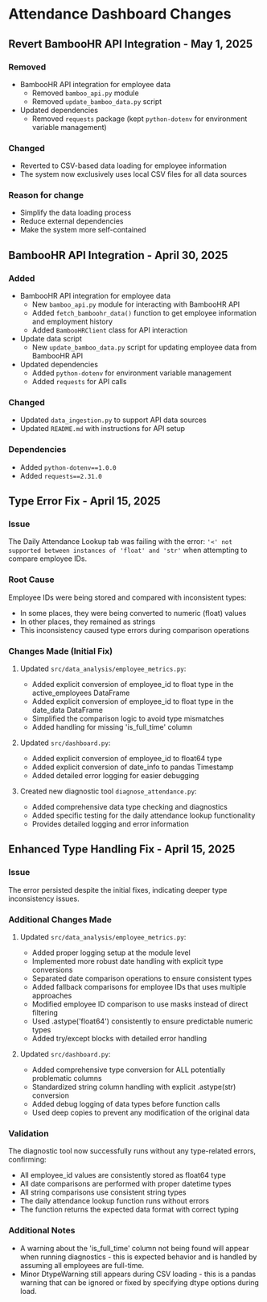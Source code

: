# Attendance Dashboard Changes

## Revert BambooHR API Integration - May 1, 2025

### Removed
- BambooHR API integration for employee data
  - Removed `bamboo_api.py` module
  - Removed `update_bamboo_data.py` script
- Updated dependencies
  - Removed `requests` package (kept `python-dotenv` for environment variable management)

### Changed
- Reverted to CSV-based data loading for employee information
- The system now exclusively uses local CSV files for all data sources

### Reason for change
- Simplify the data loading process
- Reduce external dependencies
- Make the system more self-contained

## BambooHR API Integration - April 30, 2025

### Added
- BambooHR API integration for employee data
  - New `bamboo_api.py` module for interacting with BambooHR API
  - Added `fetch_bamboohr_data()` function to get employee information and employment history
  - Added `BambooHRClient` class for API interaction
- Update data script
  - New `update_bamboo_data.py` script for updating employee data from BambooHR API
- Updated dependencies
  - Added `python-dotenv` for environment variable management
  - Added `requests` for API calls

### Changed
- Updated `data_ingestion.py` to support API data sources
- Updated `README.md` with instructions for API setup

### Dependencies
- Added `python-dotenv==1.0.0`
- Added `requests==2.31.0`

## Type Error Fix - April 15, 2025

### Issue
The Daily Attendance Lookup tab was failing with the error: `'<' not supported between instances of 'float' and 'str'` when attempting to compare employee IDs.

### Root Cause
Employee IDs were being stored and compared with inconsistent types:
- In some places, they were being converted to numeric (float) values
- In other places, they remained as strings
- This inconsistency caused type errors during comparison operations

### Changes Made (Initial Fix)

1. Updated `src/data_analysis/employee_metrics.py`:
   - Added explicit conversion of employee_id to float type in the active_employees DataFrame
   - Added explicit conversion of employee_id to float type in the date_data DataFrame
   - Simplified the comparison logic to avoid type mismatches
   - Added handling for missing 'is_full_time' column

2. Updated `src/dashboard.py`:
   - Added explicit conversion of employee_id to float64 type
   - Added explicit conversion of date_info to pandas Timestamp
   - Added detailed error logging for easier debugging

3. Created new diagnostic tool `diagnose_attendance.py`:
   - Added comprehensive data type checking and diagnostics
   - Added specific testing for the daily attendance lookup functionality
   - Provides detailed logging and error information

## Enhanced Type Handling Fix - April 15, 2025

### Issue
The error persisted despite the initial fixes, indicating deeper type inconsistency issues.

### Additional Changes Made

1. Updated `src/data_analysis/employee_metrics.py`:
   - Added proper logging setup at the module level
   - Implemented more robust date handling with explicit type conversions
   - Separated date comparison operations to ensure consistent types
   - Added fallback comparisons for employee IDs that uses multiple approaches
   - Modified employee ID comparison to use masks instead of direct filtering
   - Used .astype('float64') consistently to ensure predictable numeric types
   - Added try/except blocks with detailed error handling

2. Updated `src/dashboard.py`:
   - Added comprehensive type conversion for ALL potentially problematic columns
   - Standardized string column handling with explicit .astype(str) conversion
   - Added debug logging of data types before function calls
   - Used deep copies to prevent any modification of the original data

### Validation
The diagnostic tool now successfully runs without any type-related errors, confirming:
- All employee_id values are consistently stored as float64 type
- All date comparisons are performed with proper datetime types
- All string comparisons use consistent string types
- The daily attendance lookup function runs without errors
- The function returns the expected data format with correct typing

### Additional Notes
- A warning about the 'is_full_time' column not being found will appear when running diagnostics - this is expected behavior and is handled by assuming all employees are full-time.
- Minor DtypeWarning still appears during CSV loading - this is a pandas warning that can be ignored or fixed by specifying dtype options during load.
